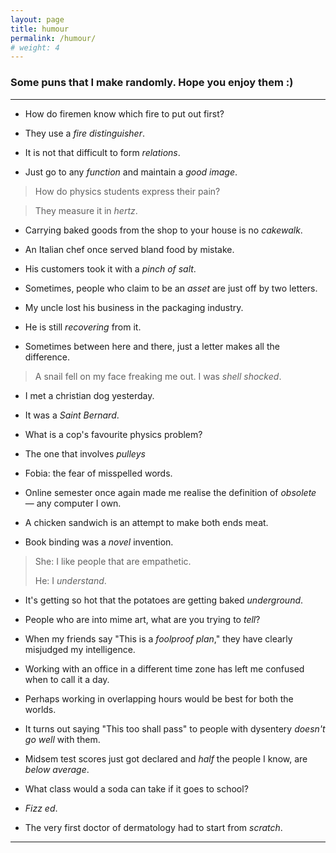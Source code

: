 ```yaml
---
layout: page
title: humour
permalink: /humour/
# weight: 4
---
```


### Some puns that I make randomly. Hope you enjoy them :)

***

* How do firemen know which fire to put out first?
* They use a _fire distinguisher_.

* It is not that difficult to form _relations_.
* Just go to any _function_ and maintain a _good image_.

> How do physics students express their pain?

> They measure it in _hertz_.

* Carrying baked goods from the shop to your house is no _cakewalk_.

* An Italian chef once served bland food by mistake.
* His customers took it with a _pinch of salt_.

* Sometimes, people who claim to be an _asset_ are just off by two letters.

* My uncle lost his business in the packaging industry. 
* He is still _recovering_ from it.

* Sometimes between here and there, just a letter makes all the difference.

> A snail fell on my face freaking me out.
> I was _shell shocked_.

* I met a christian dog yesterday.
* It was a _Saint Bernard_.

* What is a cop's favourite physics problem?
* The one that involves _pulleys_

* Fobia: the fear of misspelled words.

* Online semester once again made me realise the definition of _obsolete_ — any computer I own.

* A chicken sandwich is an attempt to make both ends meat.

* Book binding was a _novel_ invention.

> She: I like people that are empathetic.
>
> He: I _understand_.

* It's getting so hot that the potatoes are getting baked _underground_.

* People who are into mime art, what are you trying to _tell_?

* When my friends say "This is a _foolproof plan_," they have clearly misjudged my intelligence.

* Working with an office in a different time zone has left me confused when to call it a day.
* Perhaps working in overlapping hours would be best for both the worlds.

* It turns out saying "This too shall pass" to people with dysentery _doesn't go well_ with them.

* Midsem test scores just got declared and _half_ the people I know, are _below average_. 

* What class would a soda can take if it goes to school?
* _Fizz ed_.

* The very first doctor of dermatology had to start from _scratch_.

___

